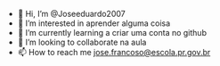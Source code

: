 - 👋 Hi, I’m @Joseeduardo2007
- 👀 I’m interested in  aprender alguma coisa
- 🌱 I’m currently learning a criar uma conta no github
- 💞️ I’m looking to collaborate na aula
- 📫 How to reach me jose.francoso@escola.pr.gov.br

<!---
Joseeduardo2007/Joseeduardo2007 is a ✨ special ✨ repository because its `README.md` (this file) appears on your GitHub profile.
You can click the Preview link to take a look at your changes.
--->

